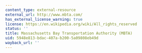 ```yaml
---
content_type: external-resource
external_url: http://www.mbta.com/
has_external_license_warning: true
license: https://en.wikipedia.org/wiki/All_rights_reserved
status: ''
title: Massachusetts Bay Transportation Authority (MBTA)
uid: 5948e813-bdac-407a-b200-5a09808eb49d
wayback_url: ''
---
```

